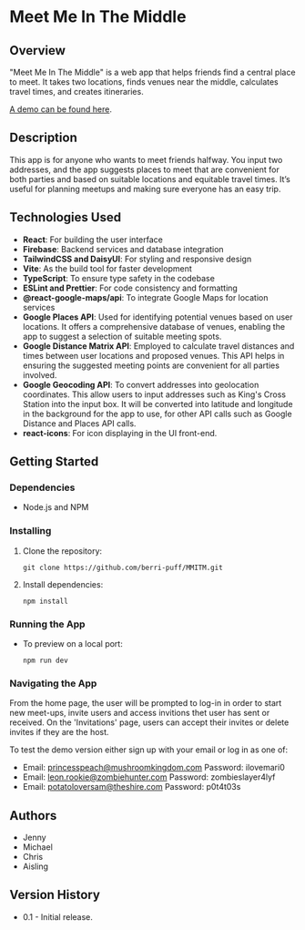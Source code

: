 # Meet Me In The Middle

## Overview

"Meet Me In The Middle" is a web app that helps friends find a central place to meet. It takes two locations, finds venues near the middle, calculates travel times, and creates itineraries.

[A demo can be found here](https://meet-me-in-the-middle-22a40.web.app/).

## Description

This app is for anyone who wants to meet friends halfway. You input two addresses, and the app suggests places to meet that are convenient for both parties and based on suitable locations and equitable travel times. It’s useful for planning meetups and making sure everyone has an easy trip.

## Technologies Used

- **React**: For building the user interface
- **Firebase**: Backend services and database integration
- **TailwindCSS and DaisyUI**: For styling and responsive design
- **Vite**: As the build tool for faster development
- **TypeScript**: To ensure type safety in the codebase
- **ESLint and Prettier**: For code consistency and formatting
- **@react-google-maps/api**: To integrate Google Maps for location services
- **Google Places API**: Used for identifying potential venues based on user locations. It offers a comprehensive database of venues, enabling the app to suggest a selection of suitable meeting spots.
- **Google Distance Matrix API**: Employed to calculate travel distances and times between user locations and proposed venues. This API helps in ensuring the suggested meeting points are convenient for all parties involved.
- **Google Geocoding API**: To convert addresses into geolocation coordinates. This allow users to input addresses such as King's Cross Station into the input box. It will be converted into latitude and longitude in the background for the app to use, for other API calls such as Google Distance and Places API calls. 
- **react-icons**: For icon displaying in the UI front-end. 


## Getting Started

### Dependencies

- Node.js and NPM

### Installing

1. Clone the repository:
   ```
   git clone https://github.com/berri-puff/MMITM.git
   ```
2. Install dependencies:
   ```
   npm install
   ```

### Running the App

- To preview on a local port:
  ```
  npm run dev
  ```

### Navigating the App 

From the home page, the user will be prompted to log-in in order to start new meet-ups, invite users and access invitions thet user has sent or received. On the 'Invitations' page, users can accept their invites or delete invites if they are the host. 

To test the demo version either sign up with your email or log in as one of: 
   - Email: princesspeach@mushroomkingdom.com Password: ilovemari0
   - Email: leon.rookie@zombiehunter.com Password: zombieslayer4lyf
   - Email: potatoloversam@theshire.com Password: p0t4t03s

## Authors

- Jenny
- Michael
- Chris
- Aisling

## Version History

- 0.1 - Initial release.
